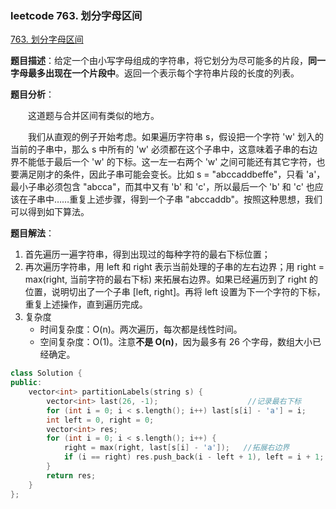 ### leetcode 763. 划分字母区间

[763. 划分字母区间](https://leetcode-cn.com/problems/partition-labels/)

**题目描述**：给定一个由小写字母组成的字符串，将它划分为尽可能多的片段，**同一字母最多出现在一个片段中**。返回一个表示每个字符串片段的长度的列表。

**题目分析**：

&emsp;&emsp;这道题与合并区间有类似的地方。

&emsp;&emsp;我们从直观的例子开始考虑。如果遍历字符串 s，假设把一个字符 'w' 划入的当前的子串中，那么 s 中所有的 'w' 必须都在这个子串中，这意味着子串的右边界不能低于最后一个 'w' 的下标。这一左一右两个 'w' 之间可能还有其它字符，也要满足刚才的条件，因此子串可能会变长。比如 s = "abccaddbeffe"，只看 'a'，最小子串必须包含 "abcca"，而其中又有 'b' 和 'c'，所以最后一个 'b' 和 'c' 也应该在子串中……重复上述步骤，得到一个子串 "abccaddb"。按照这种思想，我们可以得到如下算法。

**题目解法**：

1. 首先遍历一遍字符串，得到出现过的每种字符的最右下标位置；
2. 再次遍历字符串，用 left 和 right 表示当前处理的子串的左右边界；用 right = max(right, 当前字符的最右下标) 来拓展右边界。如果已经遍历到了 right 的位置，说明切出了一个子串 [left, right]。再将 left 设置为下一个字符的下标，重复上述操作，直到遍历完成。
3. 复杂度
    - 时间复杂度：O(n)。两次遍历，每次都是线性时间。
    - 空间复杂度：O(1)。注意**不是 O(n)**，因为最多有 26 个字母，数组大小已经确定。

```c++
class Solution {
public:
    vector<int> partitionLabels(string s) {
        vector<int> last(26, -1);                    //记录最右下标
        for (int i = 0; i < s.length(); i++) last[s[i] - 'a'] = i;
        int left = 0, right = 0;
        vector<int> res;
        for (int i = 0; i < s.length(); i++) {
            right = max(right, last[s[i] - 'a']);   //拓展右边界
            if (i == right) res.push_back(i - left + 1), left = i + 1;
        }
        return res;
    }
};
```
